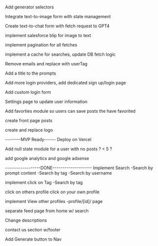 <!-- @format -->

Add generator selectors

Integrate text-to-image form with state management

Create text-to-chat form with fetch request to GPT4

implement salesforce blip for image to text

implement pagination for all fetches

implement a cache for searches, update DB fetch logic

Remove emails and replace with userTag

Add a title to the prompts

Add more login providers, add dedicated sign up/login page

Add custom login form

Settings page to update user information

Add favorties module so users can save posts the have favorited

create front page posts

create and replace logo

--------MVP Ready------ Deploy on Vercel

Add null state module for a user with no posts ? < 5 ?

add google analytics and google adsense

------------------DONE--------------------
Implement Search
-Search by prompt content
-Search by tag
-Search by username

implement click on Tag
-Search by tag

click on others profile
click on your own profile

implement View other profiles
-profile/[id]/ page

separate feed page from home w/ search

Change descriptions

contact us section w/footer

Add Generate button to Nav
